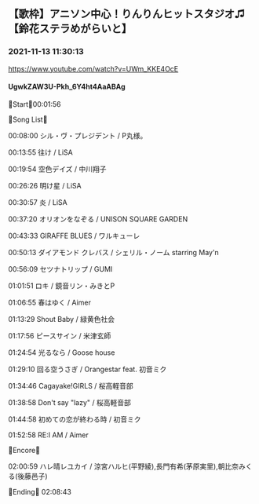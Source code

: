 ## 【歌枠】アニソン中心！りんりんヒットスタジオ♫【鈴花ステラめがらいと】
### 2021-11-13 11:30:13
https://www.youtube.com/watch?v=UWm_KKE4OcE
#### UgwkZAW3U-Pkh_6Y4ht4AaABAg
🔔Start🔔00:01:56



🔔Song List🔔

00:08:00 シル・ヴ・プレジデント / P丸様。

00:13:55 往け / LiSA

00:19:54 空色デイズ / 中川翔子

00:26:26 明け星 / LiSA

00:30:57 炎 / LiSA

00:37:20 オリオンをなぞる / UNISON SQUARE GARDEN

00:43:33 GIRAFFE BLUES / ワルキューレ

00:50:13 ダイアモンド クレバス / シェリル・ノーム starring May'n

00:56:09 セツナトリップ / GUMI

01:01:51 ロキ / 鏡音リン・みきとP

01:06:55 春はゆく / Aimer

01:13:29 Shout Baby / 緑黄色社会

01:17:56 ピースサイン / 米津玄師

01:24:54 光るなら / Goose house

01:29:10 回る空うさぎ / Orangestar feat. 初音ミク

01:34:46 Cagayake!GIRLS / 桜高軽音部

01:38:58 Don't say "lazy" / 桜高軽音部

01:44:58 初めての恋が終わる時 / 初音ミク

01:52:58 RE:I AM / Aimer



🔔Encore🔔

02:00:59 ハレ晴レユカイ / 涼宮ハルヒ(平野綾),長門有希(茅原実里),朝比奈みくる(後藤邑子)



🔔Ending🔔 02:08:43

